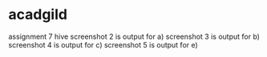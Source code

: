 # acadgild
assignment 7 hive
screenshot 2 is output for a)
screenshot 3 is output for b)
screenshot 4 is output for c)
screenshot 5 is output for e)

